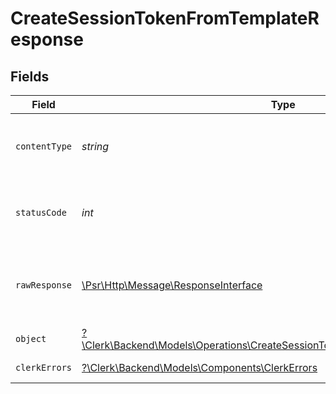 # CreateSessionTokenFromTemplateResponse


## Fields

| Field                                                                                                                                                 | Type                                                                                                                                                  | Required                                                                                                                                              | Description                                                                                                                                           |
| ----------------------------------------------------------------------------------------------------------------------------------------------------- | ----------------------------------------------------------------------------------------------------------------------------------------------------- | ----------------------------------------------------------------------------------------------------------------------------------------------------- | ----------------------------------------------------------------------------------------------------------------------------------------------------- |
| `contentType`                                                                                                                                         | *string*                                                                                                                                              | :heavy_check_mark:                                                                                                                                    | HTTP response content type for this operation                                                                                                         |
| `statusCode`                                                                                                                                          | *int*                                                                                                                                                 | :heavy_check_mark:                                                                                                                                    | HTTP response status code for this operation                                                                                                          |
| `rawResponse`                                                                                                                                         | [\Psr\Http\Message\ResponseInterface](https://www.php-fig.org/psr/psr-7/#33-psrhttpmessageresponseinterface)                                          | :heavy_check_mark:                                                                                                                                    | Raw HTTP response; suitable for custom response parsing                                                                                               |
| `object`                                                                                                                                              | [?\Clerk\Backend\Models\Operations\CreateSessionTokenFromTemplateResponseBody](../../Models/Operations/CreateSessionTokenFromTemplateResponseBody.md) | :heavy_minus_sign:                                                                                                                                    | OK                                                                                                                                                    |
| `clerkErrors`                                                                                                                                         | [?\Clerk\Backend\Models\Components\ClerkErrors](../../Models/Components/ClerkErrors.md)                                                               | :heavy_minus_sign:                                                                                                                                    | Authentication invalid                                                                                                                                |
